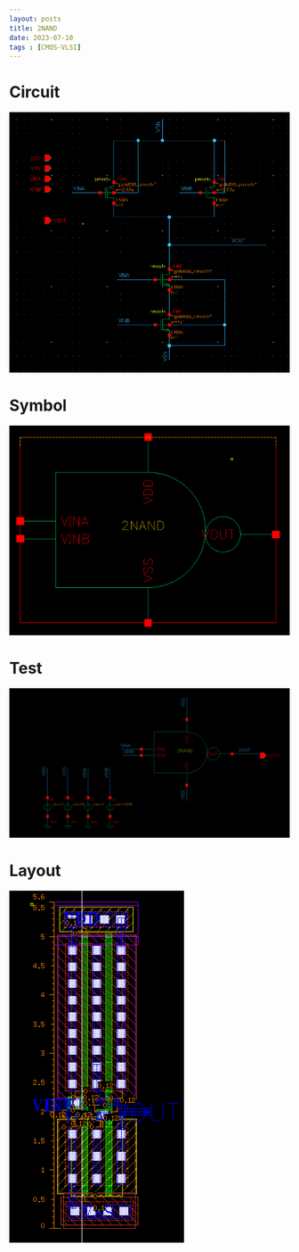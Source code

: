 ```yaml
---
layout: posts
title: 2NAND
date: 2023-07-10
tags : [CMOS-VLSI]
---
```


# Circuit

![2NAND-SCH](/assets/img/CMOS-VLSI/2NAND/2NAND-SCH.png)

# Symbol

![2NAND-SYM](/assets/img/CMOS-VLSI/2NAND/2NAND-SYM.png)

# Test
![2NAND-TEST](/assets/img/CMOS-VLSI/2NAND/2NAND-TEST.png)

# Layout

![2NAND-LAY](/assets/img/CMOS-VLSI/2NAND/2NAND-LAY.png)